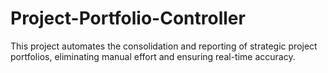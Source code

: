 # Project-Portfolio-Controller
This project automates the consolidation and reporting of strategic project portfolios, eliminating manual effort and ensuring real-time accuracy.
